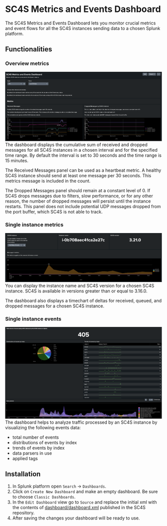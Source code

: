 # SC4S Metrics and Events Dashboard
The SC4S Metrics and Events Dashboard lets you monitor crucial metrics and event flows for all the SC4S instances sending data to a chosen Splunk platform.


## Functionalities

### Overview metrics
![Overview metrics](dashboard_overview_metrics.png)
The dashboard displays the cumulative sum of received and dropped messages for all SC4S instances in a chosen interval and for the specified time range. By default the interval is set to 30 seconds and the time range is 15 minutes.

The Received Messages panel can be used as a heartbeat metric. A healthy SC4S instance should send at least one message per 30 seconds. This metrics message is included in the count.

The Dropped Messages panel should remain at a constant level of 0. If SC4S drops messages due to filters, slow performance, or for any other reason, the number of dropped messages will persist until the instance restarts. This panel does not include potential UDP messages dropped from the port buffer, which SC4S is not able to track.

### Single instance metrics
![Single instance metrics](dashboard_single_instance_metrics.png)
You can display the instance name and SC4S version for a chosen SC4S instance.
SC4S is available in versions greater than or equal to 3.16.0.

The dashboard also displays a timechart of deltas for received, queued, and dropped messages for a chosen SC4S instance.

### Single instance events
![Single instance events](dashboard_single_instance_events.png)
The dashboard helps to analyze traffic processed by an SC4S instance by visualizing the following events data:

- total number of events
- distributions of events by index
- trends of events by index
- data parsers in use
- applied tags

## Installation
1. In Splunk platform open `Search` -> `Dashboards`.  
2. Click on `Create New Dashboard` and make an empty dashboard. Be sure to choose `Classic Dashboards`.
3. In the `Edit Dashboard` view go to `Source` and replace the initial xml with the contents of [dashboard/dashboard.xml](https://github.com/splunk/splunk-connect-for-syslog/blob/main/dashboard/dashboard.xml) published in the SC4S repository.
4. After saving the changes your dashboard will be ready to use.